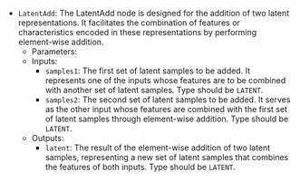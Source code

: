 - `LatentAdd`: The LatentAdd node is designed for the addition of two latent representations. It facilitates the combination of features or characteristics encoded in these representations by performing element-wise addition.
    - Parameters:
    - Inputs:
        - `samples1`: The first set of latent samples to be added. It represents one of the inputs whose features are to be combined with another set of latent samples. Type should be `LATENT`.
        - `samples2`: The second set of latent samples to be added. It serves as the other input whose features are combined with the first set of latent samples through element-wise addition. Type should be `LATENT`.
    - Outputs:
        - `latent`: The result of the element-wise addition of two latent samples, representing a new set of latent samples that combines the features of both inputs. Type should be `LATENT`.
